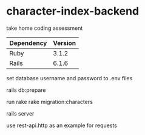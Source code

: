 # character-index-backend
take home coding assessment 


Dependency|Version
|:--|:--
Ruby|3.1.2
Rails|6.1.6

set database username and password to .env files

rails db:prepare 

run rake rake migration:characters

rails server

use rest-api.http as an example for requests
